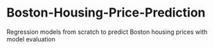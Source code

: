 # Boston-Housing-Price-Prediction
Regression models from scratch to predict Boston housing prices with model evaluation
